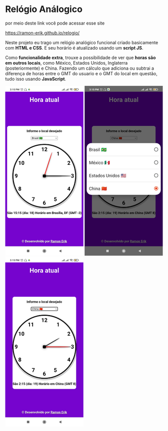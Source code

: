 # Relógio Análogico

por meio deste link você pode acessar esse site

<https://ramon-erik.github.io/relogio/>

Neste projeto eu trago um relógio analógico funcional criado basicamente com **HTML e CSS**. E seu horário é atualizado usando um **script JS**.

Como **funcionalidade extra**, trouxe a possibilidade de ver que **horas são em outros locais**, como México, Estados Unidos, Inglaterra (posteriormente) e China. Fazendo um cálculo que adiciona ou subtrai a diferença de horas entre o GMT do usuario e o GMT do local em questão, tudo isso usando **JavaScript**.

<p>
    <img width="250px" src="imagens/img1.jpg" alt="primeira vista do projeto">
    <img width="250px" src="imagens/img2.jpg" alt="segunda vista do projeto">
    <img width="250px" src="imagens/img3.jpg" alt="outra vista do projeto">
</p>
